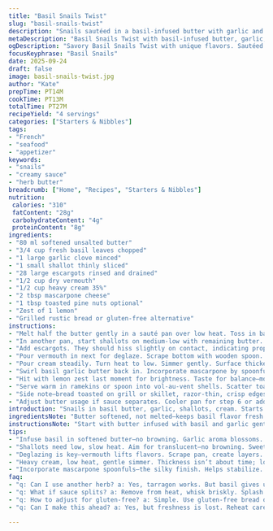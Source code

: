 ```yaml
---
title: "Basil Snails Twist"
slug: "basil-snails-twist"
description: "Snails sautéed in a basil-infused butter with garlic and shallots, deglazed with dry vermouth instead of white wine for a deeper aroma. Cream reduced until luscious and thickened with a touch of mascarpone for silkiness. Optional toasted pine nuts replace walnuts adding a piney crunch. Finished with fresh lemon zest to cut richness. Serves 4. Techniques focus on visual cues for reduction and sauté doneness. Variations suited for gluten-free or dairy-free by swapping bread and cream respectively. Real kitchen maneuvering—adjust butter amounts if escargots dry out or sauce separates."
metaDescription: "Basil Snails Twist with basil-infused butter, garlic, cream and pine nuts. Unique twist on classic French dish for flavorful moments."
ogDescription: "Savory Basil Snails Twist with unique flavors. Sautéed escargots in rich garlic cream sauce finished with lemon zest."
focusKeyphrase: "Basil Snails"
date: 2025-09-24
draft: false
image: basil-snails-twist.jpg
author: "Kate"
prepTime: PT14M
cookTime: PT13M
totalTime: PT27M
recipeYield: "4 servings"
categories: ["Starters & Nibbles"]
tags:
- "French"
- "seafood"
- "appetizer"
keywords:
- "snails"
- "creamy sauce"
- "herb butter"
breadcrumb: ["Home", "Recipes", "Starters & Nibbles"]
nutrition: 
 calories: "310"
 fatContent: "28g"
 carbohydrateContent: "4g"
 proteinContent: "8g"
ingredients:
- "80 ml softened unsalted butter"
- "3/4 cup fresh basil leaves chopped"
- "1 large garlic clove minced"
- "1 small shallot thinly sliced"
- "28 large escargots rinsed and drained"
- "1/2 cup dry vermouth"
- "1/2 cup heavy cream 35%"
- "2 tbsp mascarpone cheese"
- "1 tbsp toasted pine nuts optional"
- "Zest of 1 lemon"
- "Grilled rustic bread or gluten-free alternative"
instructions:
- "Melt half the butter gently in a sauté pan over low heat. Toss in basil and garlic. Stir just until fragrant, no browning. Set aside to infuse and keep warm."
- "In another pan, start shallots on medium-low with remaining butter. Watch carefully; you want them soft and translucent, slippery texture, no color. Raises sweetness. Around 4 minutes."
- "Add escargots. They should hiss slightly on contact, indicating proper pan heat. Stir one minute only. Overcooking here makes them rubbery. You want them warmed through, flavor sealed in."
- "Pour vermouth in next for deglaze. Scrape bottom with wooden spoon. Should bubble aggressively then tone down. Reduce to nearly dry, about 3 minutes, see shiny pan and no liquid pooling."
- "Pour cream steadily. Turn heat to low. Simmer gently. Surface thickens, edges bubble slower but visibly thicker. Stir occasionally. Halve volume; watch viscosity not time. About 6 to 7 minutes. If sauce too thin, keep going. Too thick, add splash water or broth."
- "Swirl basil garlic butter back in. Incorporate mascarpone by spoonfuls until sauce coats back of spoon thickly. This gives glossy, velvety texture and prevents curdling."
- "Hit with lemon zest last moment for brightness. Taste for balance—more salt or acidity can wake sauce."
- "Serve warm in ramekins or spoon into vol-au-vent shells. Scatter toasted pine nuts over top for crunch and pine aroma—walnuts could overpower delicate sauce."
- "Side note—bread toasted on grill or skillet, razor-thin, crisp edges. Holds up against creamy snails."
- "Adjust butter usage if sauce separates. Cooler pan for step 6 or add a tiny splash cream to reemulsify. Don’t rush reductions, watch shifts in texture and sound more than stopwatch."
introduction: "Snails in basil butter, garlic, shallots, cream. Starts with layering flavors — softened butter absorbs fresh basil and garlic aromas. Then separately sweat shallots gently until translucent, not browned; sugar trapped, flavor clean. Escargots added just to warm with a brief sizzle—overcooked texture ruins the dish. Deglaze with dry vermouth for a herbal, slightly bitter note instead of the usual white wine—adds complexity and pairs better with basil. Cream thickened calmly over low heat, visual and tactile cues trump timer, you want lusciousness not scalded curds. A dollop of mascarpone finishes it, enriching and stabilizing sauce. Pine nuts toasted instead of walnuts give crunch but keep nutty taste soft. Lemon zest brightens and cuts fat. Bread toasted thin and crisp. No fuss but precise. Common issues: too hot pan kills cream, too long cooking makes escargots rubbery, too acidic kills basil scent. Watch, listen, sniff. Every step has a reason and sensory clue. You can swap mascarpone with crème fraîche or omit for vegan cream, basil for tarragon if you prefer sharper herb, vermouth for dry sherry, pine nuts for almonds. Few simple adjustments, big flavor difference. Technique and timing over recipe rigidity. Your kitchen, your rules. But respect textures. Shellfish delicate, cream fickle. This is a masterclass in gentle finishing."
ingredientsNote: "Butter softened, not melted—keeps basil flavor fresh in final sauce. Basil leaves roughly chopped; too fine means bitter chlorophyll release. Garlic minced fine but fresh; avoid garlic powder, no substitute for fresh flavor. Shallots provide sweetness and subtle onion base; regular onions overpower here. Escargots rinsed well to remove any residual grit. Vermouth chosen for herbal dryness; dry white wine can substitute but watch acidity level. Heavy cream preferred for stability under heat. Mascarpone adds silk and richness without heaviness, swap with crème fraîche or omit for lighter result. Pine nuts lightly toasted to release oils; walnuts can be too assertive and mask subtle notes. Lemon zest last to preserve bright citrus oils. Rustic bread toasted thin for texture contrast; gluten-free crispbread works similarly. Keep ingredients fresh, avoid overpowering herbs or old garlic which makes sauce bitter."
instructionsNote: "Start with butter infused with basil and garlic gently heated; don’t brown or the butter turns bitter—infuse flavor slowly. Sweat shallots low and slow to avoid harsh flavors. Add escargots just long enough to heat through; overcooked snail is rubbery and loses flavor. When deglazing with vermouth, scraping the pan to lift brown bits creates depth in sauce. Reduce vermouth almost dry; no pooling liquid. Add cream gradually, keep heat low to avoid curdling. Watch sauce surface for thickness—a gentle simmer where bubbles are slow and coating back of spoon shows velvety texture. Don’t rush reductions. Incorporate basil butter back to marry flavors. Mascarpone folded gently prevents sauce breakage and adds creaminess. Lemon zest added last maintains brightness. Pine nuts toasted off heat, scattered on just before serving. Serve immediately with toasted bread. Adjust seasoning cautiously; butter and mascarpone add salt so taste before adding more. If sauce splits, remove from heat and whisk briskly or add small splash cream to fix. Throw away pan that squeaks or scorches—stick with heavy bottom for even heat. This isn’t about speed, patience wins flavor and texture every time."
tips:
- "Infuse basil in softened butter—no browning. Garlic aroma blossoms. Constantly monitor heat. Basil flavor is delicate."
- "Shallots need low, slow heat. Aim for translucent—no browning. Sweetness trapped. Watch closely; wrong texture hard to fix."
- "Deglazing is key—vermouth lifts flavors. Scrape pan, create layers. Reducing to almost dry—visual cue. No pooling."
- "Heavy cream, low heat, gentle simmer. Thickness isn’t about time; look for surface bubbling slowly. Don’t rush or you’ll scald."
- "Incorporate mascarpone spoonfuls—the silky finish. Helps stabilize. Hit with lemon zest last. Brightness cuts through richness."
faq:
- "q: Can I use another herb? a: Yes, tarragon works. But basil gives unique notes. Adjust amounts. Fresh herbs are key."
- "q: What if sauce splits? a: Remove from heat, whisk briskly. Splash cream can help too. Cool pan; avoid heat spikes."
- "q: How to adjust for gluten-free? a: Simple. Use gluten-free bread or crispbread instead. Texture holds up well."
- "q: Can I make this ahead? a: Yes, but freshness is lost. Reheat carefully, low heat, gentle; don’t overcook snails."

---
```

